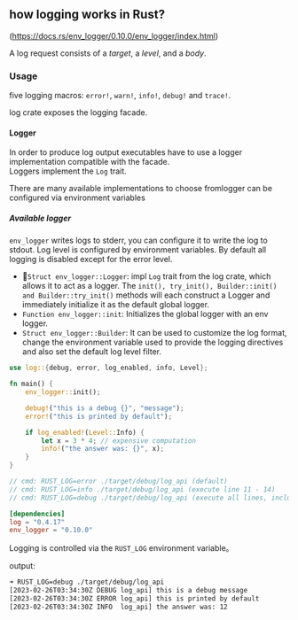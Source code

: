 ## how logging works in Rust?

(https://docs.rs/env_logger/0.10.0/env_logger/index.html)

A log request consists of a *target*, a *level*, and a *body*.

### Usage
five logging macros: `error!`, `warn!`, `info!`, `debug!` and `trace!`.

log crate exposes the logging facade.

#### Logger
In order to produce log output executables have to use a logger implementation compatible with the facade.   
Loggers implement the `Log` trait.  

There are many available implementations to choose fromlogger can be configured via environment variables

##### Available logger
`env_logger` writes logs to stderr, you can configure it to write the log to stdout.
Log level is configured by environment variables. By default all logging is disabled except for the error level.

- 🚩`Struct env_logger::Logger`: impl `Log` trait from the log crate, which allows it to act as a logger. The `init(), try_init(), Builder::init() and Builder::try_init()` methods will each construct a Logger and immediately initialize it as the default global logger.
- `Function env_logger::init`: Initializes the global logger with an env logger.   
- `Struct env_logger::Builder`: It can be used to customize the log format, change the environment variable used to provide the logging directives and also set the default log level filter.

```Rust
use log::{debug, error, log_enabled, info, Level};

fn main() {
    env_logger::init();

    debug!("this is a debug {}", "message");
    error!("this is printed by default");

    if log_enabled!(Level::Info) {
        let x = 3 * 4; // expensive computation
        info!("the answer was: {}", x);
    }
}

// cmd: RUST_LOG=error ./target/debug/log_api (default)
// cmd: RUST_LOG=info ./target/debug/log_api (execute line 11 - 14)
// cmd: RUST_LOG=debug ./target/debug/log_api (execute all lines, including error and info)
```

```toml
[dependencies]
log = "0.4.17"
env_logger = "0.10.0"
```
Logging is controlled via the `RUST_LOG` environment variable。

output:
```sh
➜ RUST_LOG=debug ./target/debug/log_api
[2023-02-26T03:34:30Z DEBUG log_api] this is a debug message
[2023-02-26T03:34:30Z ERROR log_api] this is printed by default
[2023-02-26T03:34:30Z INFO  log_api] the answer was: 12

```


